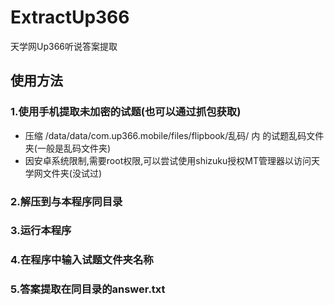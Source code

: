 # ExtractUp366
天学网Up366听说答案提取

## 使用方法
### 1.使用手机提取未加密的试题(也可以通过抓包获取)
- 压缩 /data/data/com.up366.mobile/files/flipbook/乱码/ 内 的试题乱码文件夹(一般是乱码文件夹)
- 因安卓系统限制,需要root权限,可以尝试使用shizuku授权MT管理器以访问天学网文件夹(没试过)
### 2.解压到与本程序同目录
### 3.运行本程序
### 4.在程序中输入试题文件夹名称
### 5.答案提取在同目录的answer.txt

